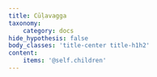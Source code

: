 ```yaml
---
title: Cūḷavagga
taxonomy:
    category: docs
hide_hypothesis: false
body_classes: 'title-center title-h1h2'
content:
    items: '@self.children'
---
```


